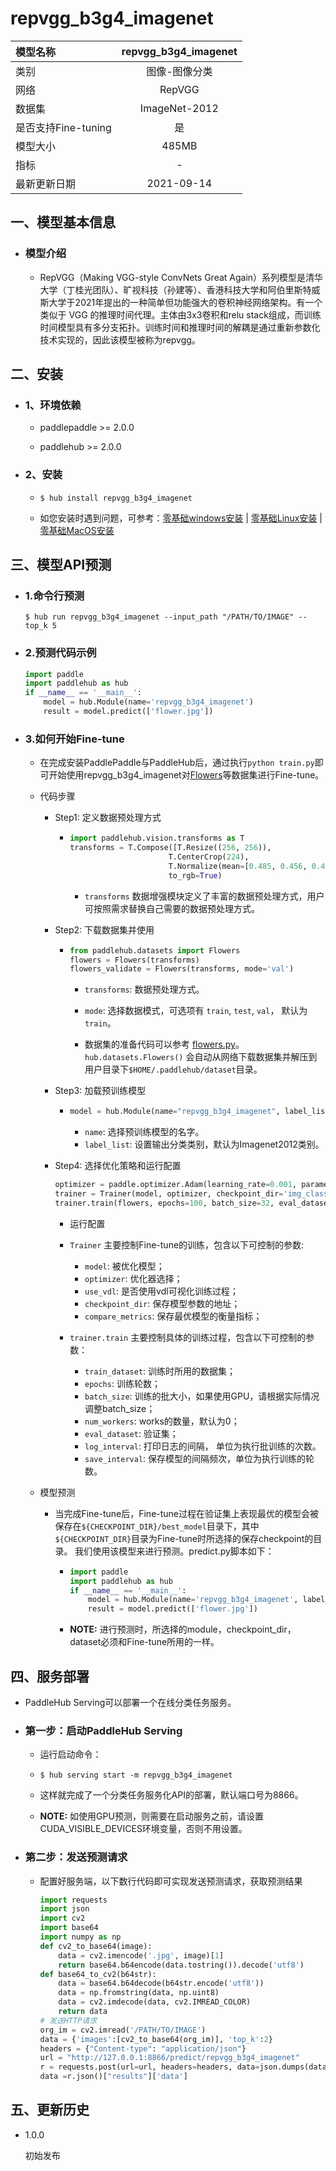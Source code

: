 # repvgg_b3g4_imagenet

|模型名称|repvgg_b3g4_imagenet|
| :--- | :---: |
|类别|图像-图像分类|
|网络|RepVGG|
|数据集|ImageNet-2012|
|是否支持Fine-tuning|是|
|模型大小|485MB|
|指标|-|
|最新更新日期|2021-09-14|


## 一、模型基本信息

- ### 模型介绍

  - RepVGG（Making VGG-style ConvNets Great Again）系列模型是清华大学（丁桂光团队）、旷视科技（孙建等）、香港科技大学和阿伯里斯特威斯大学于2021年提出的一种简单但功能强大的卷积神经网络架构。有一个类似于 VGG 的推理时间代理。主体由3x3卷积和relu stack组成，而训练时间模型具有多分支拓扑。训练时间和推理时间的解耦是通过重新参数化技术实现的，因此该模型被称为repvgg。


## 二、安装

- ### 1、环境依赖

    - paddlepaddle >= 2.0.0

    - paddlehub >= 2.0.0

- ### 2、安装
    - ```shell
      $ hub install repvgg_b3g4_imagenet
      ```

    -  如您安装时遇到问题，可参考：[零基础windows安装](../../../../docs/docs_ch/get_start/windows_quickstart.md)
    | [零基础Linux安装](../../../../docs/docs_ch/get_start/linux_quickstart.md) | [零基础MacOS安装](../../../../docs/docs_ch/get_start/mac_quickstart.md)  

## 三、模型API预测

- ### 1.命令行预测

    ```shell
    $ hub run repvgg_b3g4_imagenet --input_path "/PATH/TO/IMAGE" --top_k 5
    ```
- ### 2.预测代码示例

    ```python
    import paddle
    import paddlehub as hub
    if __name__ == '__main__':
        model = hub.Module(name='repvgg_b3g4_imagenet')
        result = model.predict(['flower.jpg'])
    ```
- ### 3.如何开始Fine-tune

    - 在完成安装PaddlePaddle与PaddleHub后，通过执行`python train.py`即可开始使用repvgg_b3g4_imagenet对[Flowers](../../docs/reference/datasets.md#class-hubdatasetsflowers)等数据集进行Fine-tune。

    - 代码步骤

        - Step1: 定义数据预处理方式
            - ```python
              import paddlehub.vision.transforms as T
              transforms = T.Compose([T.Resize((256, 256)),
                                    T.CenterCrop(224),
                                    T.Normalize(mean=[0.485, 0.456, 0.406], std = [0.229, 0.224, 0.225])],
                                    to_rgb=True)
              ```

                - `transforms` 数据增强模块定义了丰富的数据预处理方式，用户可按照需求替换自己需要的数据预处理方式。

        - Step2: 下载数据集并使用
            - ```python
              from paddlehub.datasets import Flowers
              flowers = Flowers(transforms)
              flowers_validate = Flowers(transforms, mode='val')
              ```

                * `transforms`: 数据预处理方式。
                * `mode`: 选择数据模式，可选项有 `train`, `test`, `val`， 默认为`train`。

                * 数据集的准备代码可以参考 [flowers.py](../../paddlehub/datasets/flowers.py)。`hub.datasets.Flowers()` 会自动从网络下载数据集并解压到用户目录下`$HOME/.paddlehub/dataset`目录。


        - Step3: 加载预训练模型

            - ```python
              model = hub.Module(name="repvgg_b3g4_imagenet", label_list=["roses", "tulips", "daisy", "sunflowers", "dandelion"])
              ```
                * `name`: 选择预训练模型的名字。
                * `label_list`: 设置输出分类类别，默认为Imagenet2012类别。

        - Step4: 选择优化策略和运行配置

            ```python
            optimizer = paddle.optimizer.Adam(learning_rate=0.001, parameters=model.parameters())
            trainer = Trainer(model, optimizer, checkpoint_dir='img_classification_ckpt')
            trainer.train(flowers, epochs=100, batch_size=32, eval_dataset=flowers_validate, save_interval=1)
            ```


            - 运行配置

            - `Trainer` 主要控制Fine-tune的训练，包含以下可控制的参数:

                * `model`: 被优化模型；
                * `optimizer`: 优化器选择；
                * `use_vdl`: 是否使用vdl可视化训练过程；
                * `checkpoint_dir`: 保存模型参数的地址；
                * `compare_metrics`: 保存最优模型的衡量指标；

            - `trainer.train` 主要控制具体的训练过程，包含以下可控制的参数：

                * `train_dataset`: 训练时所用的数据集；
                * `epochs`: 训练轮数；
                * `batch_size`: 训练的批大小，如果使用GPU，请根据实际情况调整batch_size；
                * `num_workers`: works的数量，默认为0；
                * `eval_dataset`: 验证集；
                * `log_interval`: 打印日志的间隔， 单位为执行批训练的次数。
                * `save_interval`: 保存模型的间隔频次，单位为执行训练的轮数。

    - 模型预测

        -   当完成Fine-tune后，Fine-tune过程在验证集上表现最优的模型会被保存在`${CHECKPOINT_DIR}/best_model`目录下，其中`${CHECKPOINT_DIR}`目录为Fine-tune时所选择的保存checkpoint的目录。 我们使用该模型来进行预测。predict.py脚本如下：

            - ```python
              import paddle
              import paddlehub as hub
              if __name__ == '__main__':
                  model = hub.Module(name='repvgg_b3g4_imagenet', label_list=["roses", "tulips", "daisy", "sunflowers", "dandelion"], load_checkpoint='/PATH/TO/CHECKPOINT')
                  result = model.predict(['flower.jpg'])
              ```


            - **NOTE:** 进行预测时，所选择的module，checkpoint_dir，dataset必须和Fine-tune所用的一样。

## 四、服务部署

- PaddleHub Serving可以部署一个在线分类任务服务。

- ### 第一步：启动PaddleHub Serving

    - 运行启动命令：

    - ```shell
      $ hub serving start -m repvgg_b3g4_imagenet
      ```

    - 这样就完成了一个分类任务服务化API的部署，默认端口号为8866。

    - **NOTE:** 如使用GPU预测，则需要在启动服务之前，请设置CUDA_VISIBLE_DEVICES环境变量，否则不用设置。

- ### 第二步：发送预测请求

    - 配置好服务端，以下数行代码即可实现发送预测请求，获取预测结果

        ```python
        import requests
        import json
        import cv2
        import base64
        import numpy as np
        def cv2_to_base64(image):
            data = cv2.imencode('.jpg', image)[1]
            return base64.b64encode(data.tostring()).decode('utf8')
        def base64_to_cv2(b64str):
            data = base64.b64decode(b64str.encode('utf8'))
            data = np.fromstring(data, np.uint8)
            data = cv2.imdecode(data, cv2.IMREAD_COLOR)
            return data
        # 发送HTTP请求
        org_im = cv2.imread('/PATH/TO/IMAGE')
        data = {'images':[cv2_to_base64(org_im)], 'top_k':2}
        headers = {"Content-type": "application/json"}
        url = "http://127.0.0.1:8866/predict/repvgg_b3g4_imagenet"
        r = requests.post(url=url, headers=headers, data=json.dumps(data))
        data =r.json()["results"]['data']
        ```
## 五、更新历史

* 1.0.0

  初始发布
